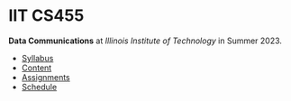 # IIT CS455

**Data Communications** at
*Illinois Institute of Technology* in
Summer 2023.

- [Syllabus](https://github.com/hendraanggrian/IIT-CS455/blob/assets/syllabus.pdf)
- [Content](https://github.com/hendraanggrian/IIT-CS455/tree/assets/)
- [Assignments](assignments/)
- [Schedule](.ical/)
